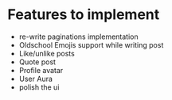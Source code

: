 # Features to implement

- re-write paginations implementation
- Oldschool Emojis support while writing post
- Like/unlike posts
- Quote post
- Profile avatar
- User Aura
- polish the ui
